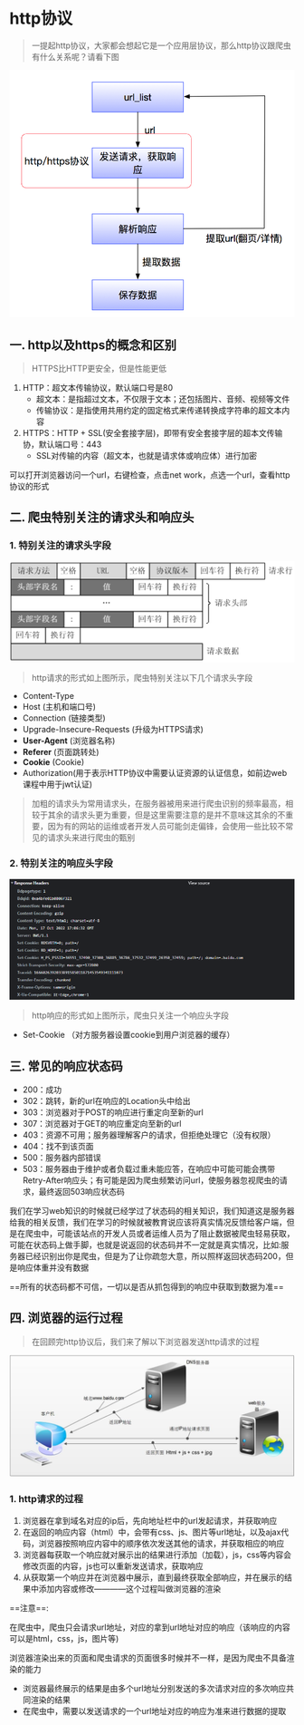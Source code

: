 # http协议

> 一提起http协议，大家都会想起它是一个应用层协议，那么http协议跟爬虫有什么关系呢？请看下图

![http作用](./static/images/http%E4%BD%9C%E7%94%A8.png) 

## 一. http以及https的概念和区别

> HTTPS比HTTP更安全，但是性能更低

1. HTTP：超文本传输协议，默认端口号是80
   - 超文本：是指超过文本，不仅限于文本；还包括图片、音频、视频等文件
   - 传输协议：是指使用共用约定的固定格式来传递转换成字符串的超文本内容
2. HTTPS：HTTP + SSL(安全套接字层)，即带有安全套接字层的超本文传输协，默认端口号：443
   - SSL对传输的内容（超文本，也就是请求体或响应体）进行加密

可以打开浏览器访问一个url，右键检查，点击net work，点选一个url，查看http协议的形式



## 二. 爬虫特别关注的请求头和响应头

### 1. 特别关注的请求头字段

![http的请求形式](./static/images/http%E7%9A%84%E8%AF%B7%E6%B1%82%E5%BD%A2%E5%BC%8F.png) 

> http请求的形式如上图所示，爬虫特别关注以下几个请求头字段

- Content-Type
- Host (主机和端口号)
- Connection (链接类型)
- Upgrade-Insecure-Requests (升级为HTTPS请求)
- **User-Agent** (浏览器名称)
- **Referer** (页面跳转处)
- **Cookie** (Cookie)
- Authorization(用于表示HTTP协议中需要认证资源的认证信息，如前边web课程中用于jwt认证)

> 加粗的请求头为常用请求头，在服务器被用来进行爬虫识别的频率最高，相较于其余的请求头更为重要，但是这里需要注意的是并不意味这其余的不重要，因为有的网站的运维或者开发人员可能剑走偏锋，会使用一些比较不常见的请求头来进行爬虫的甄别

### 2. 特别关注的响应头字段

![image-20221018010657978](./static/images/image-20221018010657978.png) 

> http响应的形式如上图所示，爬虫只关注一个响应头字段

- Set-Cookie （对方服务器设置cookie到用户浏览器的缓存）

## 三. 常见的响应状态码

- 200：成功
- 302：跳转，新的url在响应的Location头中给出
- 303：浏览器对于POST的响应进行重定向至新的url
- 307：浏览器对于GET的响应重定向至新的url
- 403：资源不可用；服务器理解客户的请求，但拒绝处理它（没有权限）
- 404：找不到该页面
- 500：服务器内部错误
- 503：服务器由于维护或者负载过重未能应答，在响应中可能可能会携带Retry-After响应头；有可能是因为爬虫频繁访问url，使服务器忽视爬虫的请求，最终返回503响应状态码

我们在学习web知识的时候就已经学过了状态码的相关知识，我们知道这是服务器给我的相关反馈，我们在学习的时候就被教育说应该将真实情况反馈给客户端，但是在爬虫中，可能该站点的开发人员或者运维人员为了阻止数据被爬虫轻易获取，可能在状态码上做手脚，也就是说返回的状态码并不一定就是真实情况，比如:服务器已经识别出你是爬虫，但是为了让你疏忽大意，所以照样返回状态码200，但是响应体重并没有数据

==所有的状态码都不可信，一切以是否从抓包得到的响应中获取到数据为准==



## 四. 浏览器的运行过程

> 在回顾完http协议后，我们来了解以下浏览器发送http请求的过程

![http发送的过程](./static/images/http%E5%8F%91%E9%80%81%E7%9A%84%E8%BF%87%E7%A8%8B.png) 

### 1. http请求的过程

1. 浏览器在拿到域名对应的ip后，先向地址栏中的url发起请求，并获取响应
2. 在返回的响应内容（html）中，会带有css、js、图片等url地址，以及ajax代码，浏览器按照响应内容中的顺序依次发送其他的请求，并获取相应的响应
3. 浏览器每获取一个响应就对展示出的结果进行添加（加载），js，css等内容会修改页面的内容，js也可以重新发送请求，获取响应
4. 从获取第一个响应并在浏览器中展示，直到最终获取全部响应，并在展示的结果中添加内容或修改————这个过程叫做浏览器的渲染

==注意==:

在爬虫中，爬虫只会请求url地址，对应的拿到url地址对应的响应（该响应的内容可以是html，css，js，图片等)

浏览器渲染出来的页面和爬虫请求的页面很多时候并不一样，是因为爬虫不具备渲染的能力

- 浏览器最终展示的结果是由多个url地址分别发送的多次请求对应的多次响应共同渲染的结果
- 在爬虫中，需要以发送请求的一个url地址对应的响应为准来进行数据的提取

